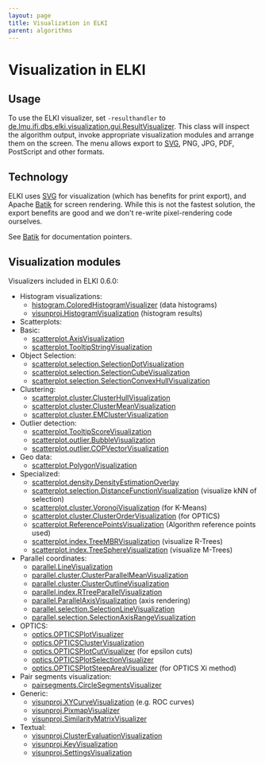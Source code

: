 ```yaml
---
layout: page
title: Visualization in ELKI
parent: algorithms
---
```



Visualization in ELKI
=====================

Usage
-----

To use the ELKI visualizer, set `-resulthandler` to [de.lmu.ifi.dbs.elki.visualization.gui.ResultVisualizer](/releases/current/javadoc/de/lmu/ifi/dbs/elki/visualization/gui/ResultVisualizer.html). This class will inspect the algorithm output, invoke appropriate visualization modules and arrange them on the screen. The menu allows export to [SVG](/dev/svg), PNG, JPG, PDF, PostScript and other formats.

Technology
----------

ELKI uses [SVG](/dev/svg) for visualization (which has benefits for print export), and Apache [Batik](/dev/batik) for screen rendering. While this is not the fastest solution, the export benefits are good and we don't re-write pixel-rendering code ourselves.

See [Batik](/dev/batik) for documentation pointers.

Visualization modules
---------------------

Visualizers included in ELKI 0.6.0:

 - Histogram visualizations:
   - [histogram.ColoredHistogramVisualizer](/releases/current/javadoc/de/lmu/ifi/dbs/elki/visualization/visualizers/histogram/ColoredHistogramVisualizer.html) (data histograms)
   - [visunproj.HistogramVisualization](/releases/current/javadoc/de/lmu/ifi/dbs/elki/visualization/visualizers/visunproj/HistogramVisualization.html) (histogram results)
 - Scatterplots:
 - Basic:
   - [scatterplot.AxisVisualization](/releases/current/javadoc/de/lmu/ifi/dbs/elki/visualization/visualizers/scatterplot/AxisVisualization.html)
   - [scatterplot.TooltipStringVisualization](/releases/current/javadoc/de/lmu/ifi/dbs/elki/visualization/visualizers/scatterplot/TooltipStringVisualization.html)
 - Object Selection:
   - [scatterplot.selection.SelectionDotVisualization](/releases/current/javadoc/de/lmu/ifi/dbs/elki/visualization/visualizers/scatterplot/selection/SelectionDotVisualization.html)
   - [scatterplot.selection.SelectionCubeVisualization](/releases/current/javadoc/de/lmu/ifi/dbs/elki/visualization/visualizers/scatterplot/selection/SelectionCubeVisualization.html)
   - [scatterplot.selection.SelectionConvexHullVisualization](/releases/current/javadoc/de/lmu/ifi/dbs/elki/visualization/visualizers/scatterplot/selection/SelectionConvexHullVisualization.html)
 - Clustering:
   - [scatterplot.cluster.ClusterHullVisualization](/releases/current/javadoc/de/lmu/ifi/dbs/elki/visualization/visualizers/scatterplot/cluster/ClusterHullVisualization.html)
   - [scatterplot.cluster.ClusterMeanVisualization](/releases/current/javadoc/de/lmu/ifi/dbs/elki/visualization/visualizers/scatterplot/cluster/ClusterMeanVisualization.html)
   - [scatterplot.cluster.EMClusterVisualization](/releases/current/javadoc/de/lmu/ifi/dbs/elki/visualization/visualizers/scatterplot/cluster/EMClusterVisualization.html)
 - Outlier detection:
   - [scatterplot.TooltipScoreVisualization](/releases/current/javadoc/de/lmu/ifi/dbs/elki/visualization/visualizers/scatterplot/TooltipScoreVisualization.html)
   - [scatterplot.outlier.BubbleVisualization](/releases/current/javadoc/de/lmu/ifi/dbs/elki/visualization/visualizers/scatterplot/outlier/BubbleVisualization.html)
   - [scatterplot.outlier.COPVectorVisualization](/releases/current/javadoc/de/lmu/ifi/dbs/elki/visualization/visualizers/scatterplot/outlier/COPVectorVisualization.html)
 - Geo data:
   - [scatterplot.PolygonVisualization](/releases/current/javadoc/de/lmu/ifi/dbs/elki/visualization/visualizers/scatterplot/PolygonVisualization.html)
 - Specialized:
   - [scatterplot.density.DensityEstimationOverlay](/releases/current/javadoc/de/lmu/ifi/dbs/elki/visualization/visualizers/scatterplot/density/DensityEstimationOverlay.html)
   - [scatterplot.selection.DistanceFunctionVisualization](/releases/current/javadoc/de/lmu/ifi/dbs/elki/visualization/visualizers/scatterplot/selection/DistanceFunctionVisualization.html) (visualize kNN of selection)
   - [scatterplot.cluster.VoronoiVisualization](/releases/current/javadoc/de/lmu/ifi/dbs/elki/visualization/visualizers/scatterplot/cluster/VoronoiVisualization.html) (for K-Means)
   - [scatterplot.cluster.ClusterOrderVisualization](/releases/current/javadoc/de/lmu/ifi/dbs/elki/visualization/visualizers/scatterplot/cluster/ClusterOrderVisualization.html) (for OPTICS)
   - [scatterplot.ReferencePointsVisualization](/releases/current/javadoc/de/lmu/ifi/dbs/elki/visualization/visualizers/scatterplot/ReferencePointsVisualization.html) (Algorithm reference points used)
   - [scatterplot.index.TreeMBRVisualization](/releases/current/javadoc/de/lmu/ifi/dbs/elki/visualization/visualizers/scatterplot/index/TreeMBRVisualization.html) (visualize R-Trees)
   - [scatterplot.index.TreeSphereVisualization](/releases/current/javadoc/de/lmu/ifi/dbs/elki/visualization/visualizers/scatterplot/index/TreeSphereVisualization.html) (visualize M-Trees)
 - Parallel coordinates:
   - [parallel.LineVisualization](/releases/current/javadoc/de/lmu/ifi/dbs/elki/visualization/visualizers/parallel/LineVisualization.html)
   - [parallel.cluster.ClusterParallelMeanVisualization](/releases/current/javadoc/de/lmu/ifi/dbs/elki/visualization/visualizers/parallel/cluster/ClusterParallelMeanVisualization.html)
   - [parallel.cluster.ClusterOutlineVisualization](/releases/current/javadoc/de/lmu/ifi/dbs/elki/visualization/visualizers/parallel/cluster/ClusterOutlineVisualization.html)
   - [parallel.index.RTreeParallelVisualization](/releases/current/javadoc/de/lmu/ifi/dbs/elki/visualization/visualizers/parallel/index/RTreeParallelVisualization.html)
   - [parallel.ParallelAxisVisualization](/releases/current/javadoc/de/lmu/ifi/dbs/elki/visualization/visualizers/parallel/ParallelAxisVisualization.html) (axis rendering)
   - [parallel.selection.SelectionLineVisualization](/releases/current/javadoc/de/lmu/ifi/dbs/elki/visualization/visualizers/parallel/selection/SelectionLineVisualization.html)
   - [parallel.selection.SelectionAxisRangeVisualization](/releases/current/javadoc/de/lmu/ifi/dbs/elki/visualization/visualizers/parallel/selection/SelectionAxisRangeVisualization.html)
 - OPTICS:
   - [optics.OPTICSPlotVisualizer](/releases/current/javadoc/de/lmu/ifi/dbs/elki/visualization/visualizers/optics/OPTICSPlotVisualizer.html)
   - [optics.OPTICSClusterVisualization](/releases/current/javadoc/de/lmu/ifi/dbs/elki/visualization/visualizers/optics/OPTICSClusterVisualization.html)
   - [optics.OPTICSPlotCutVisualizer](/releases/current/javadoc/de/lmu/ifi/dbs/elki/visualization/visualizers/optics/OPTICSPlotCutVisualizer.html) (for epsilon cuts)
   - [optics.OPTICSPlotSelectionVisualizer](/releases/current/javadoc/de/lmu/ifi/dbs/elki/visualization/visualizers/optics/OPTICSPlotSelectionVisualizer.html)
   - [optics.OPTICSPlotSteepAreaVisualizer](/releases/current/javadoc/de/lmu/ifi/dbs/elki/visualization/visualizers/optics/OPTICSPlotSteepAreaVisualizer.html) (for OPTICS Xi method)
 - Pair segments visualization:
   - [pairsegments.CircleSegmentsVisualizer](/releases/current/javadoc/de/lmu/ifi/dbs/elki/visualization/visualizers/pairsegments/CircleSegmentsVisualizer.html)
 - Generic:
   - [visunproj.XYCurveVisualization](/releases/current/javadoc/de/lmu/ifi/dbs/elki/visualization/visualizers/visunproj/XYCurveVisualization.html) (e.g. ROC curves)
   - [visunproj.PixmapVisualizer](/releases/current/javadoc/de/lmu/ifi/dbs/elki/visualization/visualizers/visunproj/PixmapVisualizer.html)
   - [visunproj.SimilarityMatrixVisualizer](/releases/current/javadoc/de/lmu/ifi/dbs/elki/visualization/visualizers/visunproj/SimilarityMatrixVisualizer.html)
 - Textual:
   - [visunproj.ClusterEvaluationVisualization](/releases/current/javadoc/de/lmu/ifi/dbs/elki/visualization/visualizers/visunproj/ClusterEvaluationVisualization.html)
   - [visunproj.KeyVisualization](/releases/current/javadoc/de/lmu/ifi/dbs/elki/visualization/visualizers/visunproj/KeyVisualization.html)
   - [visunproj.SettingsVisualization](/releases/current/javadoc/de/lmu/ifi/dbs/elki/visualization/visualizers/visunproj/SettingsVisualization.html)

